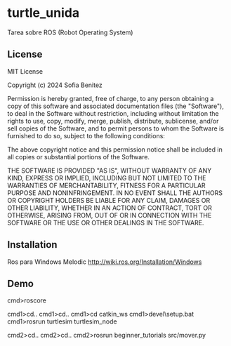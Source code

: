 # turtle_unida

Tarea sobre ROS (Robot Operating System)


## License

MIT License

Copyright (c) 2024 Sofia Benitez

Permission is hereby granted, free of charge, to any person obtaining a copy
of this software and associated documentation files (the "Software"), to deal
in the Software without restriction, including without limitation the rights
to use, copy, modify, merge, publish, distribute, sublicense, and/or sell
copies of the Software, and to permit persons to whom the Software is
furnished to do so, subject to the following conditions:

The above copyright notice and this permission notice shall be included in all
copies or substantial portions of the Software.

THE SOFTWARE IS PROVIDED "AS IS", WITHOUT WARRANTY OF ANY KIND, EXPRESS OR
IMPLIED, INCLUDING BUT NOT LIMITED TO THE WARRANTIES OF MERCHANTABILITY,
FITNESS FOR A PARTICULAR PURPOSE AND NONINFRINGEMENT. IN NO EVENT SHALL THE
AUTHORS OR COPYRIGHT HOLDERS BE LIABLE FOR ANY CLAIM, DAMAGES OR OTHER
LIABILITY, WHETHER IN AN ACTION OF CONTRACT, TORT OR OTHERWISE, ARISING FROM,
OUT OF OR IN CONNECTION WITH THE SOFTWARE OR THE USE OR OTHER DEALINGS IN THE
SOFTWARE.
## Installation

Ros para Windows Melodic
http://wiki.ros.org/Installation/Windows

## Demo

cmd>roscore

cmd1>cd..
cmd1>cd..
cmd1>cd catkin_ws
cmd1>devel\setup.bat
cmd1>rosrun turtlesim turtlesim_node

cmd2>cd..
cmd2>cd..
cmd2>rosrun beginner_tutorials src/mover.py
